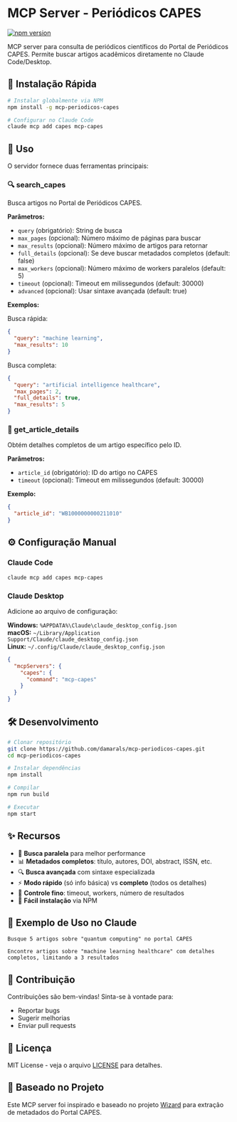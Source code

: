# MCP Server - Periódicos CAPES

[![npm version](https://badge.fury.io/js/mcp-periodicos-capes.svg)](https://badge.fury.io/js/mcp-periodicos-capes)

MCP server para consulta de periódicos científicos do Portal de Periódicos CAPES. Permite buscar artigos acadêmicos diretamente no Claude Code/Desktop.

## 🚀 Instalação Rápida

```bash
# Instalar globalmente via NPM
npm install -g mcp-periodicos-capes

# Configurar no Claude Code
claude mcp add capes mcp-capes
```

## 📖 Uso

O servidor fornece duas ferramentas principais:

### 🔍 search_capes

Busca artigos no Portal de Periódicos CAPES.

**Parâmetros:**
- `query` (obrigatório): String de busca
- `max_pages` (opcional): Número máximo de páginas para buscar
- `max_results` (opcional): Número máximo de artigos para retornar
- `full_details` (opcional): Se deve buscar metadados completos (default: false)
- `max_workers` (opcional): Número máximo de workers paralelos (default: 5)
- `timeout` (opcional): Timeout em milissegundos (default: 30000)
- `advanced` (opcional): Usar sintaxe avançada (default: true)

**Exemplos:**

Busca rápida:
```json
{
  "query": "machine learning",
  "max_results": 10
}
```

Busca completa:
```json
{
  "query": "artificial intelligence healthcare",
  "max_pages": 2,
  "full_details": true,
  "max_results": 5
}
```

### 📄 get_article_details

Obtém detalhes completos de um artigo específico pelo ID.

**Parâmetros:**
- `article_id` (obrigatório): ID do artigo no CAPES
- `timeout` (opcional): Timeout em milissegundos (default: 30000)

**Exemplo:**
```json
{
  "article_id": "WB1000000000211010"
}
```

## ⚙️ Configuração Manual

### Claude Code
```bash
claude mcp add capes mcp-capes
```

### Claude Desktop

Adicione ao arquivo de configuração:

**Windows:** `%APPDATA%\Claude\claude_desktop_config.json`  
**macOS:** `~/Library/Application Support/Claude/claude_desktop_config.json`  
**Linux:** `~/.config/Claude/claude_desktop_config.json`

```json
{
  "mcpServers": {
    "capes": {
      "command": "mcp-capes"
    }
  }
}
```

## 🛠️ Desenvolvimento

```bash
# Clonar repositório
git clone https://github.com/damarals/mcp-periodicos-capes.git
cd mcp-periodicos-capes

# Instalar dependências
npm install

# Compilar
npm run build

# Executar
npm start
```

## ✨ Recursos

- 🔄 **Busca paralela** para melhor performance
- 📊 **Metadados completos**: título, autores, DOI, abstract, ISSN, etc.
- 🔍 **Busca avançada** com sintaxe especializada
- ⚡ **Modo rápido** (só info básica) vs **completo** (todos os detalhes)
- 🎯 **Controle fino**: timeout, workers, número de resultados
- 🚀 **Fácil instalação** via NPM

## 📝 Exemplo de Uso no Claude

```
Busque 5 artigos sobre "quantum computing" no portal CAPES
```

```
Encontre artigos sobre "machine learning healthcare" com detalhes completos, limitando a 3 resultados
```

## 🤝 Contribuição

Contribuições são bem-vindas! Sinta-se à vontade para:

- Reportar bugs
- Sugerir melhorias
- Enviar pull requests

## 📄 Licença

MIT License - veja o arquivo [LICENSE](LICENSE) para detalhes.

## 🙏 Baseado no Projeto

Este MCP server foi inspirado e baseado no projeto [Wizard](https://github.com/damarals/wizard) para extração de metadados do Portal CAPES.
